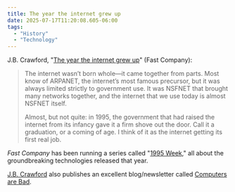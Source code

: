 ```yaml
---
title: The year the internet grew up
date: 2025-07-17T11:20:08.605-06:00
tags:
  - "History"
  - "Technology" 
---
```


J.B. Crawford, "[The year the internet grew up](https://www.fastcompany.com/91363294/why-1995-was-the-year-the-internet-grew-up)" (Fast Company):

<blockquote>
<p>The internet wasn’t born whole—it came together from parts. Most know of ARPANET, the internet’s most famous precursor, but it was always limited strictly to government use. It was NSFNET that brought many networks together, and the internet that we use today is almost NSFNET itself.</p>

<p>Almost, but not quite: in 1995, the government that had raised the internet from its infancy gave it a firm shove out the door. Call it a graduation, or a coming of age. I think of it as the internet getting its first real job.</p>
</blockquote>

_Fast Company_ has been running a series called "[1995 Week](https://www.fastcompany.com/section/1995-week)," all about the groundbreaking technologies released that year. 

[J.B. Crawford](https://jbcrawford.us/) also publishes an excellent blog/newsletter called [Computers are Bad](https://computer.rip/).